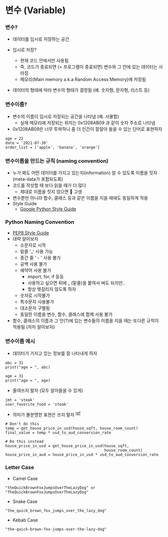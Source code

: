 # 변수 (Variable)

### 변수?

* 데이터를 임시로 저장하는 공간
* 임시로 저장?
  * 현재 코드 안에서만 사용됨 
  * 즉, 코드가 종료되면 (= 프로그램이 종료되면) 변수와 그 안에 있는 데이터는 사라짐
  * 메모리(Main memory a.k.a Random Access Memory)에 저장됨

* 데이터의 형태에 따라 변수의 형태가 결정됨 (예. 숫자형, 문자형, 리스트 등)



### 변수이름?

* 변수의 이름이 임시로 저장되는 공간을 나타냄 (예. 사물함)
  * 실제 메모리에 저장되는 위치는 0x1208AB09 과 같이 숫자 주소로 나타냄
* 0x1208AB09은 너무 투박하니 좀 더 인간이 잘알아 들을 수 있는 단어로 표현하자

```
age = 22
date = '2021-07-30'
order_list = ['apple', 'banana', 'orange']
```



### 변수이름을 만드는 규칙 (naming convention)

* 누가 봐도 어떤 데이터를 가지고 있는지(information) 알 수 있도록 이름을 짓자 (meta-data가 포함되도록)
* 코드를 작성할 때 보다 읽을 때가 더 많다
  * 제대로 이름을 짓지 않으면 🐶 고생
* 변수뿐만 아니라 함수, 클래스 등과 같은 이름을 지을 때에도 동일하게 적용
* Style Guide
  * [Google Python Style Guide](https://google.github.io/styleguide/pyguide.html)



### Python Naming Convention

* [PEP8 Style Guide](https://www.python.org/dev/peps/pep-0008/)
* 대략 알아보자
  * 소문자로 시작
  * 밑줄 '_' 사용 가능
  * 중간 줄 ' - ' 사용 불가
  * 공백 사용 불가
  * 예약어 사용 불가
    * import, for, if 등등
    * 사용하고 싶으면 뒤에 _ (밑줄)을 붙여서 써도 되지만.. 
    * 항상 헷갈리지 않도록 하자
  * 숫자로 시작불가
  * 특수문자 사용불가
  * 대소문자 구별됨
  * 동일한 이름을 변수, 함수, 클래스에 함께 사용 불가
* 함수, 클래스의 이름과 그 안(?)에 있는 변수들의 이름을 지을 때는 또다른 규칙이 적용됨 (차차 알아보자)



### 변수이름 예시

* 데이터가 가지고 있는 정보를 잘 나타내게 하자

```
abc = 31
print("age = ", abc)

age = 31
print("age = ", age)
```



* 줄여쓰지 말자 (모두 알아들을 수 있게)

```
jmt = 'steak'
user_favorite_food = 'steak'
```



* 의미가 불분명한 표현은 쓰지 말자 <sup>[ref](https://towardsdatascience.com/data-scientists-your-variable-names-are-awful-heres-how-to-fix-them-89053d2855be)</sup>

```
# Don't do this
temp = get_house_price_in_usd(house_sqft, house_room_count)
final_value = temp * usd_to_aud_conversion_rate

# Do this instead
house_price_in_usd = get_house_price_in_usd(house_sqft, 
                                            house_room_count)
house_price_in_aud = house_price_in_usd * usd_to_aud_conversion_rate
```



### Letter Case

* Camel Case

```
"theQuickBrownFoxJumpsOverTheLazyDog" or "TheQuickBrownFoxJumpsOverTheLazyDog"
```



* Snake Case

```
"the_quick_brown_fox_jumps_over_the_lazy_dog"
```



* Kebab Case

```
"the-quick-brown-fox-jumps-over-the-lazy-dog"
```

